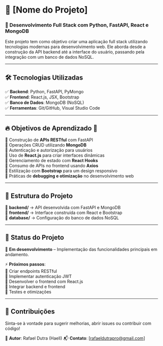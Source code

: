 # 🚀 [Nome do Projeto]  

### 📌 Desenvolvimento Full Stack com Python, FastAPI, React e MongoDB  

Este projeto tem como objetivo criar uma aplicação full stack utilizando tecnologias modernas para desenvolvimento web. Ele aborda desde a construção da API backend até a interface do usuário, passando pela integração com um banco de dados NoSQL.  

---

## 🛠️ Tecnologias Utilizadas  

✅ **Backend**: Python, FastAPI, PyMongo  
✅ **Frontend**: React.js, JSX, Bootstrap  
✅ **Banco de Dados**: MongoDB (NoSQL)  
✅ **Ferramentas**: Git/GitHub, Visual Studio Code  

---

## 🔥 Objetivos de Aprendizado 🎯

🔹 Construção de **APIs RESTful** com FastAPI  
🔹 Operações CRUD utilizando **MongoDB**  
🔹 Autenticação e autorização para usuários  
🔹 Uso de **React.js** para criar interfaces dinâmicas  
🔹 Gerenciamento de estado com **React Hooks**  
🔹 Consumo de APIs no frontend usando **Axios**  
🔹 Estilização com **Bootstrap** para um design responsivo  
🔹 Práticas de **debugging e otimização** no desenvolvimento web  

---

## 📌 Estrutura do Projeto  

📂 **backend/** → API desenvolvida com FastAPI e MongoDB  
📂 **frontend/** → Interface construída com React e Bootstrap  
📂 **database/** → Configuração do banco de dados NoSQL  

---

## 📢 Status do Projeto  

📌 **Em desenvolvimento** – Implementação das funcionalidades principais em andamento.  

⚡ **Próximos passos**:  
🔄 Criar endpoints RESTful  
🔄 Implementar autenticação JWT  
🔄 Desenvolver o frontend com React.js  
🔄 Integrar backend e frontend  
🔄 Testes e otimizações  

---

## 📩 Contribuições  

Sinta-se à vontade para sugerir melhorias, abrir issues ou contribuir com código!  

📌 **Autor**: Rafael Dutra (Haell) 
📬 **Contato**: [rafaeldutrapro@gmail.com]  



